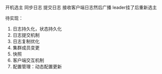 开机选主
同步日志
提交日志
接收客户端日志然后广播
leader挂了后重新选主

待实现：
1. 日志持久化，状态持久化
2. 日志提交机制 
3. 日志复制优化 
4. 集群成员变更 
5. 快照 
6. 客户端交互机制 
7. 配置管理：动态配置更新